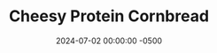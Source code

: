 ---
layout: post
title:  "Cheesy Protein Cornbread"
date:   2024-07-02 00:00:00 -0500
categories:
- Recipes
- Bread
permalink: /recipes/cornbread
image: /assets/Food/Bread/Cornbread/cornbread-cover.jpg
ing: cornbread-ing
facts: cornbread-facts
section1: Dry Ingredients
start2: Nonfat cottage cheese
section2: Wet Ingredients
start3: 
section3: 
start4: 
section4: 
start5: 
section5: 
Prep: 15
Rest: 
Cook: 25
Source1: https://m.youtube.com/watch?v=w72F83qzvsA&pp=ygUScHJvdGVpbiBjb3JuYnJlYWQg
Source2: https://m.youtube.com/watch?v=IAvi6evTIyI&pp=ygUQaGVhbHR5IGNvcm5icnJhZA%3D%3D
whisk: https://s.samsungfood.com/k0hMt
tags: 
- gluten free
- protein
- whey
- casein
- cottage cheese
- nonfat cottage cheese
- gluten free
- savory
- cornmeal
- corn meal
- protein powder
- garlic
- onion
- diced green chiles
- green chiles
- chiles
- applesauce
- unsweetened applesauce
- lemon
- chili
- cornbread
Description: This <a href="/misc/fake-healthy-foods#cornbread">cornbread</a> is not only gluten free, but also super high in protein for a side. It's a great protein/carb side to your dinner, especially with chili. It's a savory cornbread with diced chilies, grated cheese, and garlic powder, and tastes delicious on its own.  Or you can pair this cornbread with either <a href="/recipes/chili">Slow Cooker Chili</a> or <a href="/recipes/baked-beans">No Added Sugar Baked Beans</a> for a delicious meal
Instructions: 
- Preheat your oven to 400F, and line an 8" square baking pan with parchment paper. Lightly spray the paper<br><br>

- In a large bowl, whisk together the dry ingredients until fully combined - cornmeal, whey, casein, baking powder, baking soda, garlic powder, onion powder, black pepper, and salt<br><br>

- In a separate bowl, whisk together the wet ingredients - cottage cheese, applesauce, water, lemon juice, egg, chiles, and cheese<br><br>

- Combine the dry ingredients into the wet, and whisk until just fully combined. Don't over mix, and don't wait too long before baking. The acid (lemon juice) and base (baking soda) gives lift to the bread, but the reaction happens quickly, so you want to get it in the oven as fast as possible<br><br>
- <center><img src="/assets/Food/Bread/Cornbread/cornbread-4.jpg" alt="" class="instruction-image"></center><br>

- Pour the batter into your baking pan, and optionally top with some shredded cheese.  Bake at 400F for about 25 minutes, or until a toothpick comes out mostly clean and the internal temperature is around 195F<br><br>

- Let cool in the pan for 5 minutes before transferring to a wire rack to cool. Slice<br><br>

- To make a sweet version instead, omit the garlic powder, onion powder, black pepper, chiles, and cheese. Add 2 tbsp (42 g) honey, and 2 tsp (5 g) cinnamon
---